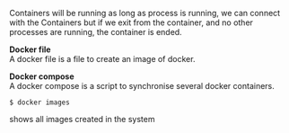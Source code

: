 
Containers will be running as long as process is running, we can connect with the Containers
but if we exit from the container, and no other processes are running, the container is ended.

**Docker file** <br>
A docker file is a file to create an image of docker.

**Docker compose** <br>
A docker compose is a script to synchronise several docker containers.


```
$ docker images
```
shows all images created in the system
 